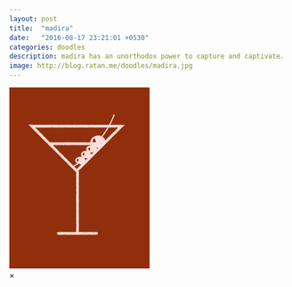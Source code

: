 ```yaml
---
layout: post
title:  "madira"
date:   "2016-08-17 23:21:01 +0530"
categories: doodles
description: madira has an unorthodox power to capture and captivate.
image: http://blog.ratan.me/doodles/madira.jpg
---
```

<img id="myImg" style="border: 0px solid #000000;" src="/doodles/madira.jpg" alt="" width="50%" height="50%">

<div id="myModal" class="modal">
  <span class="close">×</span>
  <img class="modal-content" id="img01" style="border: 0px solid #000000;">
  <div id="caption"></div>
</div>

